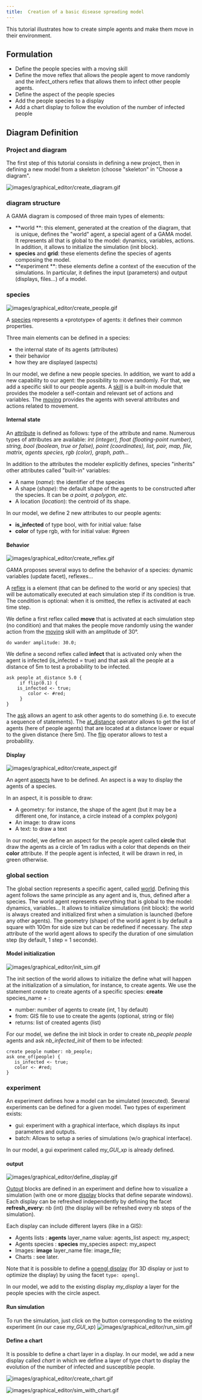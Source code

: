 ```yaml
---
title:  Creation of a basic disease spreading model
---
```


This tutorial illustrates how to create simple agents and make them move in their environment.

## Formulation

* Define the people species with a moving skill
* Define the move reflex that allows the people agent to move randomly and the infect_others reflex that allows them to infect other people agents.
* Define the aspect of the people species
* Add the people species to a display
* Add a chart display to follow the evolution of the number of infected people

## Diagram Definition

### Project and diagram
The first step of this tutorial consists in defining a new project, then in defining a new model from a skeleton (choose "skeleton" in "Choose a diagram".

![images/graphical_editor/create_diagram.gif](/resources/images/graphicalEditor/create_diagram.gif)


### diagram structure
A GAMA diagram is composed of three main types of elements:
* **world **: this element, generated at the creation of the diagram, that is unique, defines the "world" agent, a special agent of a GAMA model. It represents all that is global to the model: dynamics, variables, actions. In addition, it allows to initialize the simulation (init block).
* **species** and **grid**: these elements define the species of agents composing the model.
* **experiment **: these elements define a context of the execution of the simulations. In particular, it defines the input (parameters) and output (displays, files...) of a model.


### species

![images/graphical_editor/create_people.gif](/resources/images/graphicalEditor/create_people.gif)

A [species](RegularSpecies) represents a «prototype» of agents: it defines their common properties.

Three main elements can be defined in a species:

* the internal state of its agents (attributes)
* their behavior
* how they are displayed (aspects)

In our model, we define a new people species. In addition, we want to add a new capability to our agent: the possibility to move randomly. For that, we add a specific skill to our people agents. A [skill](AttachingSkills) is a built-in module that provides the modeler a self-contain and relevant set of actions and variables. The [moving](BuiltInSkills#moving) provides the agents with several attributes and actions related to movement. 

#### Internal state
An [attribute](RegularSpecies#declaration) is defined as follows: type of the attribute and name. Numerous types of attributes are available: _int (integer), float (floating-point number), string, bool (boolean, true or false), point (coordinates), list, pair, map, file, matrix, agents species, rgb (color), graph, path..._

In addition to the attributes the modeler explicitly defines, species "inherits" other attributes called "built-in" variables:

* A name (_name_): the identifier of the species
* A shape (_shape_): the default shape of the agents to be constructed after the species. It can be _a point, a polygon, etc._
* A location (_location_): the centroid of its shape.

In our model, we define 2 new attributes to our people agents: 

* **is_infected** of type bool, with for initial value: false
* **color** of type rgb, with for initial value: #green


#### Behavior

![images/graphical_editor/create_reflex.gif](/resources/images/graphicalEditor/create_reflex.gif)

GAMA proposes several ways to define the behavior of a species: dynamic variables (update facet), reflexes...

A [reflex](DefiningActionsAndBehaviors#behaviors) is a element (that can be defined to the world or any species) that will be automatically executed at each simulation step if its condition is true. The condition is optional: when it is omitted, the reflex is activated at each time step. 

We define a first reflex called **move** that is activated at each simulation step (no condition) and that makes the people move randomly using the wander action from the [moving](BuiltInSkills#moving) skill with an amplitude of 30°.
```
do wander amplitude: 30.0;
```

We define a second reflex called **infect** that is activated only when the agent is infected (is_infected = true) and that ask all the people at a distance of 5m to test a probability to be infected.
```
ask people at_distance 5.0 {
     if flip(0.1) {
	is_infected <- true;
        color <- #red;
     }
}
```

The [ask](Statements#ask) allows an agent to ask other agents to do something (i.e. to execute a sequence of statements). The [at_distance](OperatorsAA#at_distance) operator allows to get the list of agents (here of people agents) that are located at a distance lower or equal to the given distance (here 5m). The [flip](OperatorsDH#flip) operator allows to test a probability.

#### Display

![images/graphical_editor/create_aspect.gif](/resources/images/graphicalEditor/create_aspect.gif)

An agent [aspects](RegularSpecies#the-aspect-statement) have to be defined. An aspect is a way to display the agents of a species.

In an aspect, it is possible to draw:
* A geometry: for instance, the shape of the agent (but it may be a different one, for instance, a circle instead of a complex polygon)
* An image: to draw icons
* A text: to draw a text

In our model, we define an aspect for the people agent called **circle** that draw the agents as a circle of 1m radius with a color that depends on their **color** attribute. If the people agent is infected, it will be drawn in red, in green otherwise.

### global section
The global section represents a specific agent, called [world](GlobalSpecies). Defining this agent follows the same principle as any agent and is, thus, defined after a species.
The world agent represents everything that is global to the model: dynamics, variables...
It allows to initialize simulations (init block): the world is always created and initialized first when a simulation is launched (before any other agents). The geometry (shape) of the world agent is by default a square with 100m for side size but can be redefined if necessary. The _step_ attribute of the world agent allows to specify the duration of one simulation step (by default, 1 step = 1 seconde).

#### Model initialization

![images/graphical_editor/init_sim.gif](/resources/images/graphicalEditor/init_sim.gif)

The init section of the world allows to initialize the define what will happen at the initialization of a simulation, for instance, to create agents. We use the statement _create_  to create agents of a specific species: **create** species\_name + :

* number: number of agents to create (int, 1 by default)
* from: GIS file to use to create the agents (optional, string or file)
* returns: list of created agents (list)

For our model, we define the init block in order to create _nb\_people_ _people_ agents and ask _nb\_infected\_init_ of them to be infected:
```
create people number: nb_people;
ask one_of(people) {
   is_infected <- true;
   color <- #red;
}
```

### experiment
An experiment defines how a model can be simulated (executed). Several experiments can be defined for a given model. Two types of experiment exists:
* gui: experiment with a graphical interface, which displays its input parameters and outputs.
* batch: Allows to setup a series of simulations (w/o graphical interface).

In our model, a gui experiment called _my\_GUI\_xp_ is already defined.

#### output
![images/graphical_editor/define_display.gif](/resources/images/graphicalEditor/define_display.gif)

[Output](DefiningGUIExperiment) blocks are defined in an experiment and define how to visualize a simulation (with one or more [display](DefiningDisplaysGeneralities) blocks that define separate windows). Each display can be refreshed independently by defining the facet **refresh\_every:** nb (int) (the display will be refreshed every nb steps of the simulation).

Each display can include different layers (like in a GIS):

* Agents lists : **agents** layer\_name value: agents\_list aspect: my\_aspect;
* Agents species : **species**  my\_species aspect: my\_aspect
* Images: **image** layer\_name file: image\_file;
* Charts : see later.

Note that it is possible to define a [opengl display](Defining3DDisplays) (for 3D display or just to optimize the display) by using the facet `type: opengl`.

In our model, we add to the existing display _my\_display_ a layer for the people species with the circle aspect.

#### Run simulation
To run the simulation, just click on the button corresponding to the existing experiment (in our case _my_GUI_xp_)
![images/graphical_editor/run_sim.gif](/resources/images/graphicalEditor/run_sim.gif)

#### Define a chart
It is possible to define a chart layer in a display. In our model, we add a new display called _chart_ in which we define a layer of type chart to display the evolution of the number of infected and susceptible people.

![images/graphical_editor/create_chart.gif](/resources/images/graphicalEditor/create_chart.gif)

![images/graphical_editor/sim_with_chart.gif](/resources/images/graphicalEditor/sim_with_chart.gif)

